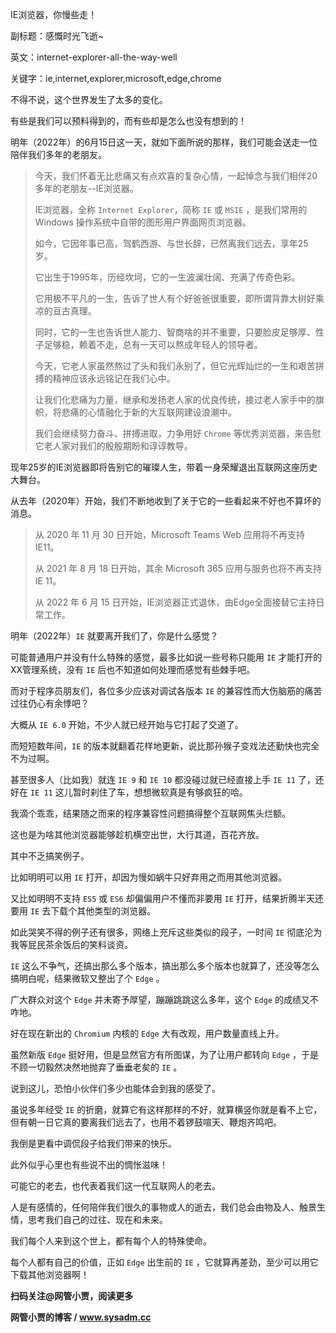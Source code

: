 IE浏览器，你慢些走！

副标题：感慨时光飞逝~

英文：internet-explorer-all-the-way-well

关键字：ie,internet,explorer,microsoft,edge,chrome



不得不说，这个世界发生了太多的变化。

有些是我们可以预料得到的，而有些却是怎么也没有想到的！

明年（2022年）的6月15日这一天，就如下面所说的那样，我们可能会送走一位陪伴我们多年的老朋友。



> 今天，我们怀着无比悲痛又有点欢喜的复杂心情，一起悼念与我们相伴20多年的老朋友--IE浏览器。
>
> IE浏览器，全称 `Internet Explorer`，简称 `IE` 或 `MSIE` ，是我们常用的 Windows 操作系统中自带的图形用户界面网页浏览器。
>
> 如今，它因年事已高，驾鹤西游、与世长辞，已然离我们远去，享年25岁。
>
> 它出生于1995年，历经坎坷，它的一生波澜壮阔、充满了传奇色彩。
>
> 它用极不平凡的一生，告诉了世人有个好爸爸很重要，即所谓背靠大树好乘凉的亘古真理。
>
> 同时，它的一生也告诉世人能力、智商啥的并不重要，只要脸皮足够厚、性子足够稳，赖着不走，总有一天可以熬成年轻人的领导者。
>
> 今天，它老人家虽然熬过了头和我们永别了，但它光辉灿烂的一生和艰苦拼搏的精神应该永远铭记在我们心中。
>
> 让我们化悲痛为力量，继承和发扬老人家的优良传统，接过老人家手中的旗帜，将悲痛的心情融化于新的大互联网建设浪潮中。
>
> 我们会继续努力奋斗、拼搏进取，力争用好 `Chrome` 等优秀浏览器，来告慰它老人家对我们的殷殷期盼和谆谆教导。



现年25岁的IE浏览器即将告别它的璀璨人生，带着一身荣耀退出互联网这座历史大舞台。

从去年（2020年）开始，我们不断地收到了关于它的一些看起来不好也不算坏的消息。



> 从 2020 年 11 月 30 日开始，Microsoft Teams Web 应用将不再支持 IE11。
>
> 从 2021 年 8 月 18 日开始，其余 Microsoft 365 应用与服务也将不再支持 IE 11。
>
> 从 2022 年 6 月 15 日开始，IE浏览器正式退休，由Edge全面接替它主持日常工作。



明年（2022年）`IE` 就要离开我们了，你是什么感觉？

可能普通用户并没有什么特殊的感觉，最多比如说一些号称只能用 `IE` 才能打开的XX管理系统，没有 `IE` 后也不知道如何处理而感觉有些棘手吧。

而对于程序员朋友们，各位多少应该对调试各版本 `IE` 的兼容性而大伤脑筋的痛苦过往仍心有余悸吧？

大概从 `IE 6.0` 开始，不少人就已经开始与它打起了交道了。

而短短数年间，`IE` 的版本就翻着花样地更新，说比那孙猴子变戏法还勤快也完全不为过啊。

甚至很多人（比如我）就连 `IE 9` 和 `IE 10` 都没碰过就已经直接上手 `IE 11` 了，还好在 `IE 11` 这儿暂时刹住了车，想想微软真是有够疯狂的哈。

我滴个乖乖，结果随之而来的程序兼容性问题搞得整个互联网焦头烂额。

这也是为啥其他浏览器能够趁机横空出世，大行其道，百花齐放。



其中不乏搞笑例子。

比如明明可以用 `IE` 打开，却因为慢如蜗牛只好弃用之而用其他浏览器。

又比如明明不支持 `ES5` 或 `ES6` 却偏偏用户不懂而非要用 `IE` 打开，结果折腾半天还要用 `IE` 去下载个其他类型的浏览器。

如此哭笑不得的例子还有很多，网络上充斥这些类似的段子，一时间 `IE` 彻底沦为我等屁民茶余饭后的笑料谈资。

`IE` 这么不争气，还搞出那么多个版本，搞出那么多个版本也就算了，还没等怎么搞明白呢，结果微软又整出了个 `Edge` 。

广大群众对这个 `Edge` 并未寄予厚望，蹦蹦跳跳这么多年，这个 `Edge` 的成绩又不咋地。

好在现在新出的 `Chromium` 内核的 `Edge` 大有改观，用户数量直线上升。

虽然新版 `Edge` 挺好用，但是显然官方有所图谋，为了让用户都转向 `Edge` ，于是不顾一切毅然决然地抛弃了垂垂老矣的 `IE` 。



说到这儿，恐怕小伙伴们多少也能体会到我的感受了。

虽说多年经受 `IE` 的折磨，就算它有这样那样的不好，就算横竖你就是看不上它，但有朝一日它真的要离我们远去了，也用不着锣鼓喧天、鞭炮齐鸣吧。

我倒是更看中调侃段子给我们带来的快乐。

此外似乎心里也有些说不出的惆怅滋味！

可能它的老去，也代表着我们这一代互联网人的老去。

人是有感情的，任何陪伴我们很久的事物或人的逝去，我们总会由物及人、触景生情，思考我们自己的过往、现在和未来。

我们每个人来到这个世上，都有每个人的特殊使命。

每个人都有自己的价值，正如 `Edge` 出生前的 `IE` ，它就算再差劲，至少可以用它下载其他浏览器啊！



**扫码关注@网管小贾，阅读更多**

**网管小贾的博客 / www.sysadm.cc**